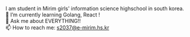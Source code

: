 <!--<div align="center">
<br><br><br>

<a href="https://github.com/anuraghazra/github-readme-stats">
  <img src="https://github-readme-stats.vercel.app/api?username=areyh817&show_icons=true&theme=material-palenight&hide_border=true&bg_color=20232a&icon_color=E3E3E3A8&text_color=fff" width=49.2% />
</a>
<a href="https://github.com/denvercoder1/github-readme-streak-stats">
  <img src="http://github-readme-streak-stats.herokuapp.com?user=areyh817&theme=react&ring=C691E94D&fire=C691E9&sideNums=C691E9&currStreakNum=C691E9&sideLabels=FFFFFF&currStreakLabel=FFFFFF&dates=E3E3E3A8&hide_border=true" width=49.2% />
</a>
<a href="https://github.com/ashutosh00710/github-readme-activity-graph">
<img src="https://activity-graph.herokuapp.com/graph?username=areyh817&theme=react-dark&bg_color=20232a&hide_border=true&line=AB90E8&color=C691E9C9" width=98%/>
</a>
<!-- 
<br><br><br>

![](https://github.com/hing9u/github-stats-transparent/blob/output/generated/languages.svg) 

  </div>-->

I am student in Mirim girls' information science highschool in south korea.<br>
🌱 I’m currently learning Golang, React !<br>
💬 Ask me about EVERYTHING!!<br>
📫 How to reach me: s2037@e-mirim.hs.kr
